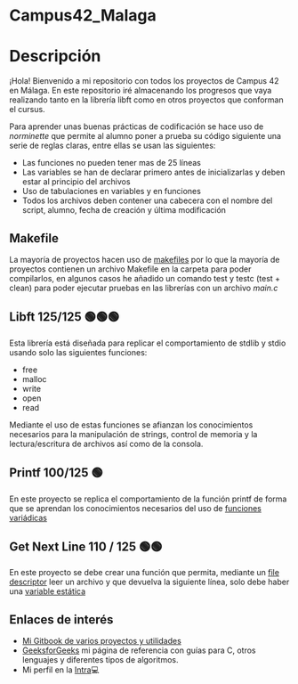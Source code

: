 # Campus42_Malaga

# Descripción

¡Hola! Bienvenido a mi repositorio con todos los proyectos de Campus 42 en Málaga. En este repositorio iré almacenando los progresos que vaya realizando tanto en la librería libft como en otros proyectos que conforman el cursus. 

Para aprender unas buenas prácticas de codificación se hace uso de *norminette* que permite al alumno poner a prueba su código siguiente una serie de reglas claras, entre ellas se usan las siguientes:

* Las funciones no pueden tener mas de 25 líneas
* Las variables se han de declarar primero antes de inicializarlas y deben estar al principio del archivos
* Uso de tabulaciones en variables y en funciones
* Todos los archivos deben contener una cabecera con el nombre del script, alumno, fecha de creación y última modificación

## Makefile 

La mayoría de proyectos hacen uso de [makefiles](https://hernandis.me/2017/03/20/como-hacer-un-makefile.html) por lo que
la mayoría de proyectos contienen un archivo Makefile en la carpeta para poder compilarlos, en algunos casos he añadido 
un comando test y testc (test + clean) para poder ejecutar pruebas en las librerías con un archivo *main.c* 

## Libft 125/125 🟢🟢🟢
Esta librería está diseñada para replicar el comportamiento de stdlib y stdio usando solo las siguientes funciones:

* free
* malloc
* write
* open
* read

Mediante el uso de estas funciones se afianzan los conocimientos necesarios para la manipulación de strings, control de memoria y la lectura/escritura de archivos así como de la consola.  

## Printf 100/125 🟢

En este proyecto se replica el comportamiento de la función printf de forma que se aprendan los conocimientos necesarios del uso de [funciones variádicas](https://www.geeksforgeeks.org/variadic-functions-in-c/) 

## Get Next Line 110 / 125 🟢🟢

En este proyecto se debe crear una función que permita, mediante un [file descriptor](https://www.lenovo.com/us/en/glossary/file-descriptor/#:~:text=A%20file%20descriptor%20is%20a,(I%2FO)%20resources.) leer un archivo y que devuelva la siguiente línea, solo debe haber una [variable estática](https://www.geeksforgeeks.org/static-variables-in-c/)  

## Enlaces de interés 

* [Mi Gitbook de varios proyectos y utilidades](https://guilleblanca.gitbook.io/como-hacer-un-makefile/)
* [GeeksforGeeks](https://www.geeksforgeeks.org/) mi página de referencia con guías para C, otros lenguajes y diferentes tipos de algoritmos. 
* Mi perfil en la [Intra](https://profile.intra.42.fr/users/gblanca-)💻
